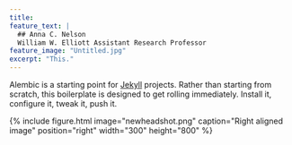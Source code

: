 ```yaml
---
title: 
feature_text: |
  ## Anna C. Nelson
  William W. Elliott Assistant Research Professor
feature_image: "Untitled.jpg"
excerpt: "This."
---
```


Alembic is a starting point for [Jekyll](https://jekyllrb.com/) projects. Rather than starting from scratch, this boilerplate is designed to get rolling immediately. Install it, configure it, tweak it, push it.

{% include figure.html image="newheadshot.png" caption="Right aligned image" position="right" width="300" height="800" %}

